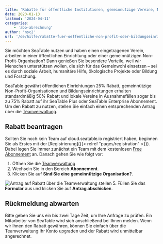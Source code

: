 ```yaml
---
title: 'Rabatte für öffentliche Institutionen, gemeinnützige Vereine, Non-Profit-Organisationen oder Bildungseinrichtungen'
date: 2023-01-13
lastmod: '2024-04-11'
categories:
    - 'abo-abrechnung'
author: 'nsc2'
url: '/de/hilfe/rabatte-fuer-oeffentliche-non-profit-oder-bildungseinrichtungen'
---
```


Sie möchten SeaTable nutzen und haben einen eingetragenen Verein, arbeiten in einer öffentlichen Einrichtung oder einer gemeinnützigen Non-Profit-Organisation? Dann genießen Sie besondere Vorteile, weil wir Menschen unterstützen wollen, die sich für das Gemeinwohl einsetzen – sei es durch soziale Arbeit, humanitäre Hilfe, ökologische Projekte oder Bildung und Forschung.

SeaTable gewährt öffentlichen Einrichtungen 25% Rabatt, gemeinnützige Non-Profit-Organisationen und Bildungseinrichtungen erhalten standardmäßig 50% Rabatt und lokale Vereine in Ausnahmefällen sogar bis zu 75% Rabatt auf ihr SeaTable Plus oder SeaTable Enterprise Abonnement. Um den Rabatt zu nutzen, stellen Sie einfach einen entsprechenden Antrag über die [Teamverwaltung](https://seatable.io/docs/teamverwaltung/die-funktionen-der-teamverwaltung-in-der-uebersicht/).

## Rabatt beantragen

Sollten Sie noch kein Team auf cloud.seatable.io registriert haben, beginnen Sie als Erstes mit der [Registrierung]({{< relref "pages/registration" >}}). Dabei legen Sie immer zunächst ein Team mit dem kostenlosen [Free Abonnement](https://seatable.io/docs/abo-abrechnung/abo-pakete/) an. Danach gehen Sie wie folgt vor:

1. Öffnen Sie die [Teamverwaltung](https://account.seatable.io).
2. Wechseln Sie in den Bereich **Abonnement**.
3. Klicken Sie auf **Sind Sie eine gemeinnützige Organisation?**.

![Antrag auf Rabatt über die Teamverwaltung stellen](https://seatable.io/wp-content/uploads/2023/01/Antrag-auf-Rabatt-in-SeaTable.png) 5. Füllen Sie das **Formular** aus und klicken Sie auf **Antrag abschicken**.

## Rückmeldung abwarten

Bitte geben Sie uns ein bis zwei Tage Zeit, um Ihre Anfrage zu prüfen. Ein Mitarbeiter von SeaTable wird sich anschließend bei Ihnen melden. Wenn wir Ihnen den Rabatt gewähren, können Sie einfach über die Teamverwaltung Ihr Konto upgraden und der Rabatt wird unmittelbar angerechnet.
